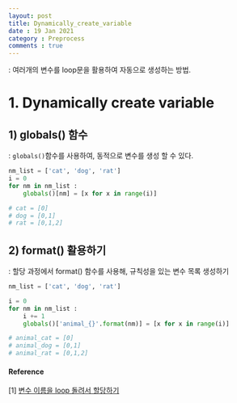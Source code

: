 ```yaml
---
layout: post
title: Dynamically_create_variable
date : 19 Jan 2021
category : Preprocess
comments : true
---
```

 : 여러개의 변수를 loop문을 활용하여 자동으로 생성하는 방법.

# 1. Dynamically create variable

## 1) globals() 함수
: `globals()`함수를 사용하여, 동적으로 변수를 생성 할 수 있다.

```python
nm_list = ['cat', 'dog', 'rat']
i = 0
for nm in nm_list :
    globals()[nm] = [x for x in range(i)]

# cat = [0]
# dog = [0,1]
# rat = [0,1,2]
```

## 2) format() 활용하기
 : 할당 과정에서 format() 함수를 사용해, 규칙성을 있는 변수 목록 생성하기
```python
nm_list = ['cat', 'dog', 'rat']

i = 0
for nm in nm_list :
    i += 1
    globals()['animal_{}'.format(nm)] = [x for x in range(i)]

# animal_cat = [0]
# animal_dog = [0,1]
# animal_rat = [0,1,2]
```



#### Reference
[1] [변수 이름을 loop 돌려서 할당하기](http://blog.naver.com/PostView.nhn?blogId=nomadgee&logNo=220857820094&parentCategoryNo=&categoryNo=57&viewDate=&isShowPopularPosts=false&from=postView)
